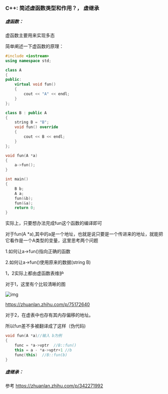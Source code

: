 ### C++: 简述虚函数类型和作用？， 虚继承

##### 虚函数：

虚函数主要用来实现多态

简单阐述一下虚函数的原理：

```c++
#include <iostream>
using namespace std;

class A
{
public:
    virtual void fun()
    {
        cout << "A" << endl;
    }
};

class B : public A
{
    string B = "B";
    void fun() override
    {
        cout << B << endl;
    }
};

void fun(A *a)
{
    a->fun();
}

int main()
{
    B b;
    A a;
    fun(&b);
    fun(&a);
    return 0;
}
```



实际上，只要想办法完成fun这个函数的编译即可

对于fun(A *a),其中的a是一个地址，也就是说只要是一个传进来的地址，就能把它看作是一个A类型的变量，这里思考两个问题

1.如何让a->fun()指向正确的函数

2.如何让a->fun()使用原来的数据(string B)



1，2实际上都由虚函数表维护

对于1，这里有个比较清晰的图

![img](https://pic3.zhimg.com/80/v2-dfe4aefdee7e06cf3151b57492ed42a2_720w.jpg)

https://zhuanlan.zhihu.com/p/75172640

对于2，在虚表中也存有其内存偏移的地址。

所以fun差不多被翻译成了这样（伪代码)

```c++
void fun(A *a)//输入 b为例
{
	func = *a->vptr  //B::fun()
    this = a - *a->vptr+1 //b
    func(this)	//B::fun(b)
}
```





##### 虚继承：

参考 https://zhuanlan.zhihu.com/p/342271992